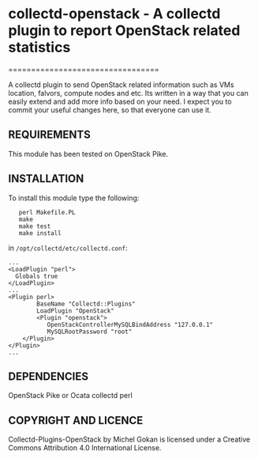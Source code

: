 # collectd-openstack - A collectd plugin to report OpenStack related statistics
=================================

A collectd plugin to send OpenStack related information such as VMs location, falvors, compute nodes and etc. Its written in a way that you can easily extend and add more info based on your need. I expect you to commit your useful changes here, so that everyone can use it.

## REQUIREMENTS

This module has been tested on OpenStack Pike.

## INSTALLATION

To install this module type the following:

````
   perl Makefile.PL
   make
   make test
   make install
````

in `/opt/collectd/etc/collectd.conf`:

````
...
<LoadPlugin "perl">
  Globals true
</LoadPlugin>
...
<Plugin perl>
        BaseName "Collectd::Plugins"
        LoadPlugin "OpenStack"
        <Plugin "openstack">
           OpenStackControllerMySQLBindAddress "127.0.0.1"
           MySQLRootPassword "root"
	</Plugin>
</Plugin>
...
````

## DEPENDENCIES

OpenStack Pike or Ocata
collectd
perl

## COPYRIGHT AND LICENCE

Collectd-Plugins-OpenStack by Michel Gokan is licensed under a Creative Commons Attribution 4.0 International License.
